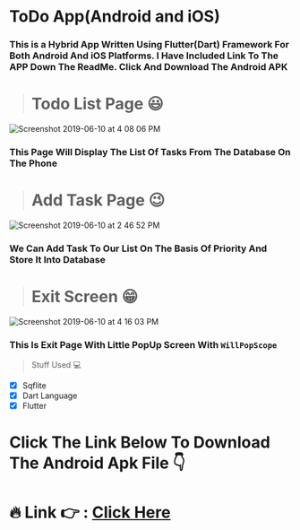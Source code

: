 # ToDo App(Android and iOS)

### This is a Hybrid App Written Using Flutter(Dart) Framework For Both Android And iOS Platforms. I Have Included Link To The APP Down The ReadMe. Click And Download The Android APK

> # Todo List Page :smiley:
![Screenshot 2019-06-10 at 4 08 06 PM](https://user-images.githubusercontent.com/30565388/59191453-3792ba80-8b9d-11e9-9077-f3e8e436b4b2.png)
### This Page Will Display The List Of Tasks From The Database On The Phone

> # Add Task Page :wink: 
![Screenshot 2019-06-10 at 2 46 52 PM](https://user-images.githubusercontent.com/30565388/59191514-5b560080-8b9d-11e9-976f-f13d77f17d15.png)
### We Can Add Task To Our List On The Basis Of Priority And Store It Into Database

> # Exit Screen :grin:
![Screenshot 2019-06-10 at 4 16 03 PM](https://user-images.githubusercontent.com/30565388/59191537-6b6de000-8b9d-11e9-9699-f1482f49d3f7.png)
### This Is Exit Page With Little PopUp Screen With `WillPopScope`

> Stuff  Used :computer:
- [x] Sqflite
- [x] Dart Language 
- [x] Flutter

# Click The Link Below To Download The Android Apk File :point_down:
# :fire: Link :point_right: : [Click Here](https://www.dropbox.com/s/q4l2sccrwzbp8hu/TodoApp.apk?dl=0)


